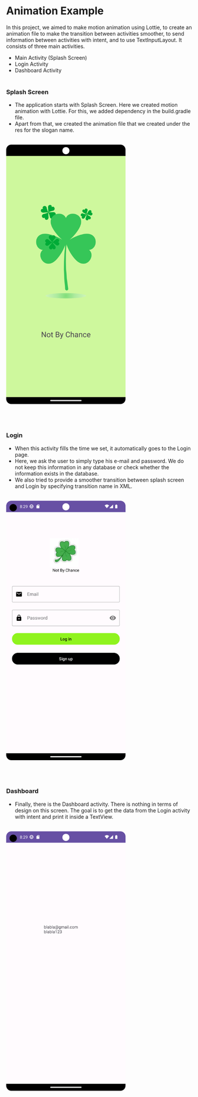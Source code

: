 # Animation Example

In this project, we aimed to make motion animation using Lottie, to create an animation file to make the transition between activities smoother, to send information between activities with intent, and to use TextInputLayout.
It consists of three main activities.
- Main Activity (Splash Screen)
- Login Activity
- Dashboard Activity </br></br>

### Splash Screen
- The application starts with Splash Screen. Here we created motion animation with Lottie. For this, we added dependency in the build.gradle file.
- Apart from that, we created the animation file that we created under the res for the slogan name. </br></br>


<img src = "AnimationImages/splashScreen.png" witdh="500" height="700">

 </br></br>

### Login 
- When this activity fills the time we set, it automatically goes to the Login page.
- Here, we ask the user to simply type his e-mail and password. We do not keep this information in any database or check whether the information exists in the database.
- We also tried to provide a smoother transition between splash screen and Login by specifying transition name in XML.</br></br>

<img src = "AnimationImages/loginScreen.png" witdh="500" height="700">

 </br></br>
 
 ### Dashboard
 - Finally, there is the Dashboard activity. There is nothing in terms of design on this screen. The goal is to get the data from the Login activity with intent and print it inside a TextView.
</br></br>

<img src = "AnimationImages/dashboardScreen.png" witdh="500" height="700">
